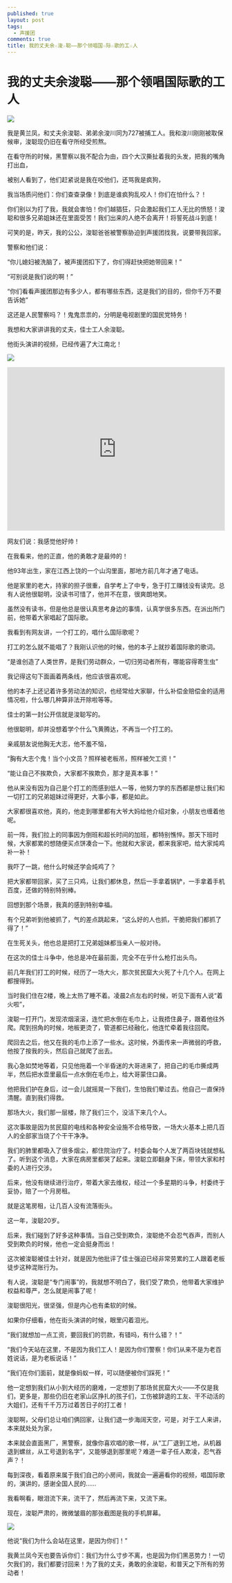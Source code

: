 ```yaml
---
published: true
layout: post
tags:
  - 声援团
comments: true
title: 我的丈夫余☆浚☆聪——那个领唱国☆际☆歌的工☆人
---
```


# 我的丈夫余浚聪——那个领唱国际歌的工人

![](http://wx4.sinaimg.cn/mw690/0060lm7Tly1fu4tvt8sqbj30go0m8ac6.jpg)

我是黄兰凤，和丈夫余浚聪、弟弟余浚川同为727被捕工人。我和浚川刚刚被取保候审，浚聪现仍旧在看守所经受煎熬。

在看守所的时候，黑警察以我不配合为由，四个大汉撕扯着我的头发，把我的嘴角打出血，

被别人看到了，他们赶紧说是我在咬他们，还骂我是疯狗，

我当场质问他们：你们查查录像！到底是谁疯狗乱咬人！你们在怕什么？！

你们别以为打了我，我就会害怕！你们越猖狂，只会激起我们工人无比的愤怒！浚聪和很多兄弟姐妹还在里面受苦！我们出来的人绝不会离开！将誓死战斗到底！

可笑的是，昨天，我的公公，浚聪爸爸被警察胁迫到声援团找我，说要带我回家。

警察和他们说：

“你儿媳妇被洗脑了，被声援团扣下了，你们得赶快把她带回来！”

“可别说是我们说的啊！”

“你们看看声援团那边有多少人，都有哪些东西，这是我们的目的，但你千万不要告诉她”

这还是人民警察吗？！鬼鬼祟祟的，分明是电视剧里的国民党特务！

我想和大家讲讲我的丈夫，佳士工人余浚聪。

他街头演讲的视频，已经传遍了大江南北！

![](http://wx1.sinaimg.cn/mw690/0060lm7Tly1fu4tvtcukej30k00f1dhe.jpg)

<div style="width: 100%; height: 0px; position: relative; padding-bottom: 75.000%;"><iframe src="https://www.yylep.com/f-3188-h5/7b48f13f.mp4?pan=ty" frameborder="0" width="100%" height="100%" allowfullscreen style="width: 100%; height: 100%; position: absolute;"></iframe></div>


网友们说：我感觉他好帅！

在我看来，他的正直，他的勇敢才是最帅的！

他93年出生，家在江西上饶的一个山沟里面，那地方前几年才通了电话。

他是家里的老大，持家的担子很重，自学考上了中专，急于打工赚钱没有读完。总有人说他很聪明，没读书可惜了，他并不在意，很爽朗地笑。

虽然没有读书，但是他总是很认真思考身边的事情，认真学很多东西。在派出所门前，他带着大家唱起了国际歌。

我看到有网友讲，一个打工的，唱什么国际歌呢？

打工的怎么就不能唱了？我刚认识他的时候，他的本子上就抄着国际歌的歌词。

“是谁创造了人类世界，是我们劳动群众，一切归劳动者所有，哪能容得寄生虫”

我记得这句下面画着两条线，他应该很喜欢呢。

他的本子上还记着许多劳动法的知识，也经常给大家聊，什么补偿金赔偿金的适用情况啦，什么哪几种算非法开除啦等等。

佳士的第一封公开信就是浚聪写的。

他很聪明，却并没想着学个什么飞黄腾达，不再当一个打工的。

亲戚朋友说他胸无大志，他不羞不恼，

“胸有大志个鬼！当个小文员？照样被老板吊，照样被欠工资！”

“能让自己不挨欺负，大家都不挨欺负，那才是真本事！”

他从来没有因为自己是个打工的而感到低人一等，他努力学的东西都是想让我们和一切打工的兄弟姐妹过得更好，大事小事，都是如此。

大家都很喜欢他，真的，他走到哪里都有大爷大妈给他介绍对象，小朋友也缠着他呢。

前一阵，我们拉上的同事因为倒班和超长时间的加班，都特别憔悴。那天下班时候，大家都累的想随便买点饼凑合一下。他就和大家说，都来我家吧，给大家炖鸡补一补！

我吓了一跳，他什么时候还学会炖鸡了？

把大家都带回家，买了三只鸡，让我们都休息，然后一手拿着锅铲，一手拿着手机百度，还做的特别特别棒。

回想到那个场景，我真的感到特别幸福。

有个兄弟听到他被抓了，气的差点跳起来，“这么好的人也抓，干脆把我们都抓了得了！”

在生死关头，他也总是把打工兄弟姐妹都当亲人一般对待。

在这次的佳士斗争中，他总是冲在最前面，完全不在乎什么枪打出头鸟。

前几年我们打工的时候，经历了一场大火，那次贫民窟大火死了十几个人。在网上都搜得到。

当时我们住在2楼，晚上太热了睡不着。凌晨2点左右的时候，听见下面有人说“着火啦”，

浚聪一打开门，发现浓烟滚滚，连忙把水倒在毛巾上，让我捂住鼻子，跟着他往外爬。爬到拐角的时候，地板更烫了，管道都已经融化，他连忙牵着我往回爬。

爬回去之后，他又在我的毛巾上添了一些水。这时候，外面传来一声微弱的呼救，他按了按我的头，然后自己就爬了出去。

我心急如焚地等着，只见他拖着一个半昏迷的大哥进来了，把自己的毛巾撕成两半，然后把水壶里最后一点水倒在毛巾上，给大哥蒙住口鼻。

他把我们护在身后，过一会儿就摇晃一下我们，生怕我们晕过去。他自己一直保持清醒。直到我们得救。

那场大火，我们那一层楼，除了我们三个，没活下来几个人。

这次事故是因为贫民窟的电线和各种安全设施不合格导致，一场大火基本上把几百人的全部家当烧了个干干净净。

我们的肺里都吸入了很多烟尘，都住院治疗了。村委会每个人发了两百块钱就想私了。听到这个消息，大家在病房里都哭了起来。浚聪立即翻身下床，带领大家和村委的人进行交涉。

后来，他没有继续进行治疗，带着大家去维权，经过一个多星期的斗争，村委终于妥协，赔了一个月房租。

就是这笔房租，让几百人没有流落街头。

这一年，浚聪20岁。

后来，我们碰到了好多这种事情。当自己受到欺负，浚聪绝不会忍气吞声，而别人受到欺负的时候，他也一定会挺身而出！

这次被浚聪被佳士针对，就是因为他批评了佳士强迫已经非常劳累的工人跟着老板徒步这种混账行为。

有人说，浚聪是“专门闹事”的，我就想不明白了，我们受了欺负，他带着大家维护权益和尊严，怎么就是闹事了呢！

浚聪很阳光，很坚强，但是内心也有柔软的时候。

如果你仔细看，他在街头演讲的时候，眼里闪着泪光。

“我们就想加一点工资，要回我们的罚款，有错吗，有什么错？！”

“我们今天站在这里，不是因为我们工人！是因为你们警察！你们从来不是为老百姓说话，是为老板说话！”

“我们在你们面前，就是像蚂蚁一样，可以随便被你们踩死！”

他一定想到我们从小到大经历的磨难，一定想到了那场贫民窟大火——不仅是我们，更多是，那些仍旧在老家山区挣扎的孩子们，工伤被辞退的工友、干不动活的大姐们，还有千千万万过着苦日子的打工者！

浚聪啊，父母们总让咱们俩回家，让我们退一步海阔天空，可是，对于工人来讲，本来就处处为家，

本来就会直面黑厂，黑警察，就像你喜欢唱的歌一样，从“工厂退到工地，从机器退到螺丝，从工号退到名字”，又能够退到那里呢？难道一辈子任人欺凌，忍气吞声？！

每到深夜，看着原来属于我们自己的小房间，我就会一遍遍看你的视频，唱国际歌的，演讲的，感谢全国人民的……

我看啊看，眼泪流下来，流干了，然后再流下来，又流下来。

现在，浚聪严肃的，微微皱眉的那张截图是我的手机屏幕。

![](http://wx2.sinaimg.cn/mw690/0060lm7Tly1fu4tvtbxy3j30mi0c83zy.jpg)

他说“我们为什么会站在这里，是因为你们！”

我黄兰凤今天也要告诉你们：我们为什么寸步不离，也是因为你们黑恶势力！一切欠我们的，我们都要讨回来！为了我的丈夫，勇敢的余浚聪，和普天之下所有的劳动者！

